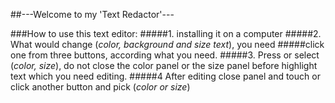 ##---Welcome to my 'Text Redactor'---

###How to use this text editor:
#####1. installing it on a computer
#####2. What would change (_color, background and size text_), you need
#####click one from three buttons, according what you need.
#####3.  Press or select (_color, size_), do not close the color panel or the size panel before highlight text which you need editing.
#####4 After editing close panel and touch or click another button and pick (_color or size_)